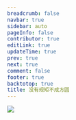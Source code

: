 ```yaml
---
breadcrumb: false
navbar: true
sidebar: auto
pageInfo: false
contributor: true
editLink: true
updateTime: true
prev: true
next: true
comment: false
footer: true
backtotop: true
title: 没有规矩不成方圆
---
```


![](https://img.springlearn.cn/blog/learn_1598165820000.png)
